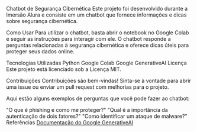 Chatbot de Segurança Cibernética
Este projeto foi desenvolvido durante a Imersão Alura e consiste em um chatbot que fornece informações e dicas sobre segurança cibernética.

Como Usar
Para utilizar o chatbot, basta abrir o notebook no Google Colab e seguir as instruções para interagir com ele. O chatbot responde a perguntas relacionadas à segurança cibernética e oferece dicas úteis para proteger seus dados online.

Tecnologias Utilizadas
Python
Google Colab
Google GenerativeAI
Licença
Este projeto está licenciado sob a Licença MIT.

Contribuições
Contribuições são bem-vindas! Sinta-se à vontade para abrir uma issue ou enviar um pull request com melhorias para o projeto.

Aqui estão alguns exemplos de perguntas que você pode fazer ao chatbot:

"O que é phishing e como me proteger?"
"Qual é a importância da autenticação de dois fatores?"
"Como identificar um ataque de malware?"
Referências
[Documentação do Google GenerativeAI](https://generativeai.dev/)
